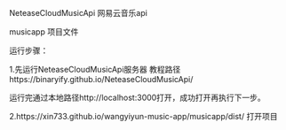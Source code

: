 ﻿<p>NeteaseCloudMusicApi  网易云音乐api</p>
<p>musicapp 项目文件</p>
<p></p>
<p>运行步骤：</p>
<p>1.先运行NeteaseCloudMusicApi服务器  教程路径https://binaryify.github.io/NeteaseCloudMusicApi/</p>
<p>  运行完通过本地路径http://localhost:3000打开，成功打开再执行下一步。</p>
<p>2.https://xin733.github.io/wangyiyun-music-app/musicapp/dist/ 打开项目</p>
<p></p>
